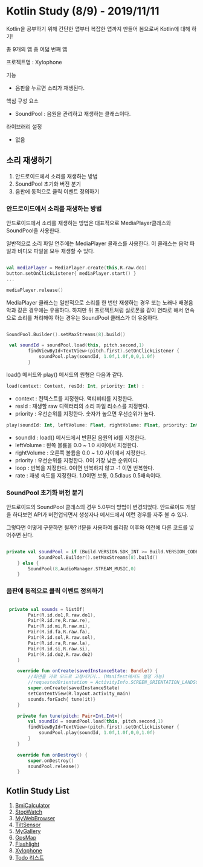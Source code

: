 # Kotlin Study (8/9) - 2019/11/11

Kotlin을 공부하기 위해 간단한 앱부터 복잡한 앱까지 만들어 봄으로써 Kotlin에 대해 하기!

총 9개의 앱 중 여덟 번째 앱

프로젝트명 : Xylophone

기능

* 음판을 누르면 소리가 재생된다.


핵심 구성 요소

* SoundPool : 음원을 관리하고 재생하는 클래스이다.


라이브러리 설정

* 없음

## 소리 재생하기

1. 안드로이드에서 소리를 재생하는 방법
2. SoundPool 초기화 버전 분기
3. 음판에 동적으로 클릭 이벤트 정의하기


### 안드로이드에서 소리를 재생하는 방법

안드로이드에서 소리를 재생하는 방법은 대표적으로 MediaPlayer클래스와 SoundPool을 사용한다. 

일반적으로 소리 파일 연주에는 MediaPlayer 클래스를 사용한다. 이 클래스는 음악 파일과 비디오 파일을 모두 재생할 수 있다. 

```kotlin

val mediaPlayer = MediaPlayer.create(this,R.raw.do1)
button.setOnClickListener{ mediaPlayer.start() }
...

mediaPlayer.release()

```

MediaPlayer 클래스는 일반적으로 소리를 한 번만 재생하는 경우 또는 노래나 배경음악과 같은 경우에는 유용하다. 하지만 위 프로젝트처럼 실로폰을 같이 연타로 해서 연속으로 소리를 처리해야 하는 경우는 SoundPool 클래스가 더 유용하다.

```kotlin

SoundPool.Builder().setMaxStreams(8).build()

 val soundId = soundPool.load(this, pitch.second,1)
        findViewById<TextView>(pitch.first).setOnClickListener {
            soundPool.play(soundId, 1.0f,1.0f,0,0,1.0f)
        }

```

load() 메서드와 play() 메서드의 원형은 다음과 같다.

```kotlin
load(context: Context, resId: Int, priority: Int) :
```

* context : 컨텍스트를 지정한다. 액티비티를 지정한다.
* resId : 재생할 raw 디렉터리의 소리 파일 리소스를 지정한다.
* priority : 우선순위를 지정한다. 숫자가 높으면 우선순위가 높다.

```kotlin
play(soundId: Int, leftVolume: Float, rightVolume: Float, priority: Int, loop: Int, rate: Float)
```

* soundId : load() 메서드에서 반환된 음원의 id를 지정한다.
* leftVolume : 왼쪽 볼륨을 0.0 ~ 1.0 사이에서 지정한다.
* rightVolume : 오른쪽 볼륨을 0.0 ~ 1.0 사이에서 지정한다.
* priority : 우선순위를 지정한다. 0이 가장 낮은 순위이다.
* loop : 반복을 지정한다. 0이면 반복하지 않고 -1 이면 반복한다.
* rate : 재생 속도를 지정한다. 1.0이면 보통, 0.5dlaus 0.5배속이다.
  

### SoundPool 초기화 버전 분기

안드로이드의 SoundPool 클래스의 경우 5.0부터 방법이 변경되었다. 안드로이드 개발을 하다보면 API가 버전업되면서 생성자나 메서드에서 이런 경우를 자주 볼 수 있다.

그렇다면 어떻게 구분하면 될까? if문을 사용하여 롤리팝 이후와 이전에 다른 코드를 넣어주면 된다.

```kotlin

private val soundPool = if (Build.VERSION.SDK_INT >= Build.VERSION_CODES.LOLLIPOP) {
            SoundPool.Builder().setMaxStreams(8).build()
    } else {
        SoundPool(8,AudioManager.STREAM_MUSIC,0)
    }

```

### 음판에 동적으로 클릭 이벤트 정의하기

```kotlin

 private val sounds = listOf(
        Pair(R.id.do1,R.raw.do1),
        Pair(R.id.re,R.raw.re),
        Pair(R.id.mi,R.raw.mi),
        Pair(R.id.fa,R.raw.fa),
        Pair(R.id.sol,R.raw.sol),
        Pair(R.id.ra,R.raw.la),
        Pair(R.id.si,R.raw.si),
        Pair(R.id.do2,R.raw.do2)
    )

    override fun onCreate(savedInstanceState: Bundle?) {
        //화면을 가로 모드로 고정시키기.. (Manifest에서도 설정 가능)
        //requestedOrientation = ActivityInfo.SCREEN_ORIENTATION_LANDSCAPE
        super.onCreate(savedInstanceState)
        setContentView(R.layout.activity_main)
        sounds.forEach{ tune(it)}
    }

    private fun tune(pitch: Pair<Int,Int>){
        val soundId = soundPool.load(this, pitch.second,1)
        findViewById<TextView>(pitch.first).setOnClickListener {
            soundPool.play(soundId, 1.0f,1.0f,0,0,1.0f)
        }
    }

    override fun onDestroy() {
        super.onDestroy()
        soundPool.release()
    }

```

## Kotlin Study List

1. [BmiCalculator](https://github.com/hkd0694/BmiCalc_Kotlin)
2. [StopWatch](https://github.com/hkd0694/StopWat_Kotlin)
3. [MyWebBrowser](https://github.com/hkd0694/MyWeb_Kotlin)
4. [TiltSensor](https://github.com/hkd0694/TSens_Kotlin)
5. [MyGallery](https://github.com/hkd0694/MGallery_Kotlin)
6. [GpsMap](https://github.com/hkd0694/GpsMap_Kotlin)
7. [Flashlight](https://github.com/hkd0694/FLight_Kotlin)
8. [Xylophone](https://github.com/hkd0694/Xyloph_Kotlin)
9. [Todo 리스트](https://github.com/hkd0694/TodoList)